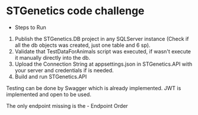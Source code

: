 # STGenetics code challenge

- Steps to Run

1. Publish the STGenetics.DB project in any SQLServer instance (Check if all the db objects was created, just one table and 6 sp).
2. Validate that TestDataForAnimals script was executed, if wasn't execute it manually directly into the db.
3. Upload the Connection String at appsettings.json in STGenetics.API with your server and credentials if is needed.
4. Build and run STGenetics.API

Testing can be done by Swagger which is already implemented.
JWT is implemented and open to be used.

The only endpoint missing is the  -	Endpoint Order
